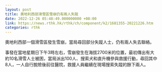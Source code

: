 ```yaml
---
layout: post
title: 奧地利西部滑雪區雪崩仍有兩人失蹤
date: 2022-12-26 05:48:49.000000000 +08:00
link: https://news.rthk.hk/rthk/ch/component/k2/1681355-20221226.htm
categories: rthk
---
```


奧地利西部一個滑雪區發生雪崩，當局尋回部分失蹤人士，仍有兩人失去聯絡。

事發在當地星期日下午3時左右，雪崩發生在海拔2700米的位置，最初傳出有大約10名滑雪人士被困，當局派出100人、搜索犬和直升機參與救援行動，尋回其中8人，一人自行脫險後前往醫院，救援人員繼續在現場搜索失蹤的餘下兩人。
